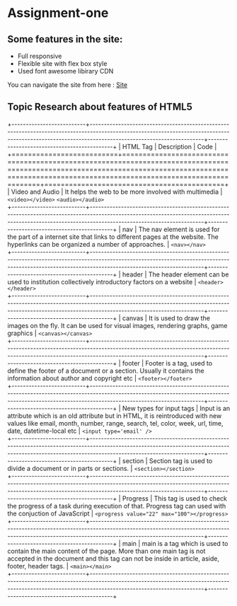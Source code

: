 # Assignment-one
## Some features in the site:
* Full responsive
* Flexible site with flex box style
* Used font awesome libirary CDN

You can navigate the site from here : [Site](https://moath143.github.io/assignment-one/)

## Topic Research about features of HTML5

+--------------------------+----------------------------------------------------------------------------------------------------------------------------------------------------------------------------------------------------+--------------------------------------------+
| HTML Tag                 | Description                                                                                                                                                                                        | Code                                       |
+==========================+====================================================================================================================================================================================================+============================================+
| Video and Audio          | It helps the web to be more involved with multimedia                                                                                                                                               | `<video></video>`       `<audio></audio>`                           
+--------------------------+----------------------------------------------------------------------------------------------------------------------------------------------------------------------------------------------------+--------------------------------------------+
| nav                      | The nav element is used for the part of a internet site that links to different pages at the website. The hyperlinks can be organized a number of approaches.                                      | `<nav></nav>`                                
+--------------------------+----------------------------------------------------------------------------------------------------------------------------------------------------------------------------------------------------+--------------------------------------------+
| header                   | The header element can be used to institution collectively introductory factors on a website                                                                                                       | `<header></header>`                          
+--------------------------+----------------------------------------------------------------------------------------------------------------------------------------------------------------------------------------------------+--------------------------------------------+
| canvas                   | It is used to draw the images on the fly. It can be used for visual images, rendering graphs, game graphics                                                                                        | `<canvas></canvas>`                          
+--------------------------+----------------------------------------------------------------------------------------------------------------------------------------------------------------------------------------------------+--------------------------------------------+
| footer                   | Footer is a tag, used to define the footer of a document or a section. Usually it contains the information about author and copyright etc                                                          | `<footer></footer>`                         
+--------------------------+----------------------------------------------------------------------------------------------------------------------------------------------------------------------------------------------------+--------------------------------------------+
| New types for input tags | Input is an attribute which is an old attribute but in HTML, it is reintroduced with new values like email, month, number, range, search, tel, color, week, url, time, date, datetime-local etc    | `<input type='email' />`                    
+--------------------------+----------------------------------------------------------------------------------------------------------------------------------------------------------------------------------------------------+--------------------------------------------+
| section                  | Section tag is used to divide a document or in parts or sections.                                                                                                                                  | `<section></section>`                      
+--------------------------+----------------------------------------------------------------------------------------------------------------------------------------------------------------------------------------------------+--------------------------------------------+
| Progress                 | This tag is used to check the progress of a task during execution of that. Progress tag can used with the conjuction of JavaScript                                                                 | `<progress value="22" max="100"></progress>` 
+--------------------------+----------------------------------------------------------------------------------------------------------------------------------------------------------------------------------------------------+--------------------------------------------+
| main                     | main is a tag which is used to contain the main content of the page. More than one main tag is not accepted in the document and this tag can not be inside in article, aside, footer, header tags. | `<main></main>`                              
+--------------------------+----------------------------------------------------------------------------------------------------------------------------------------------------------------------------------------------------+--------------------------------------------+
